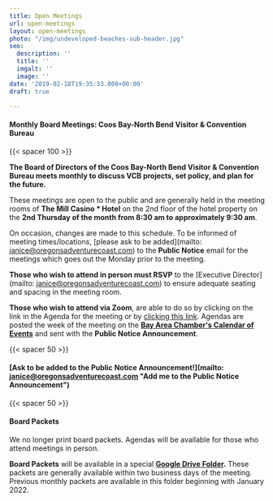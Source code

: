 ```yaml
---
title: Open Meetings
url: open-meetings
layout: open-meetings
photo: "/img/undeveloped-beaches-sub-header.jpg"
seo:
  description: ''
  title: ''
  imgalt: ''
  image: ''
date: '2019-02-18T19:35:33.000+00:00'
draft: true

---
```

#### **Monthly Board Meetings: Coos Bay-North Bend Visitor & Convention Bureau**

{{< spacer 100 >}}

**The Board of Directors of the Coos Bay-North Bend Visitor & Convention Bureau meets monthly to discuss VCB projects, set policy, and plan for the future.**

These meetings are open to the public and are generally held in the meeting rooms of **The Mill Casino * Hotel** on the 2nd floor of the hotel property on the **2nd Thursday of the month from 8:30 am to approximately 9:30 am**. 

On occasion, changes are made to this schedule. To be informed of meeting times/locations, [please ask to be added](mailto: janice@oregonsadventurecoast.com) to the **Public Notice** email for the meetings which goes out the Monday prior to the meeting.

**Those who wish to attend in person must RSVP** to the [Executive Director](mailto: janice@oregonsadventurecoast.com) to ensure adequate seating and spacing in the meeting room.

**Those who wish to attend via Zoom**, are able to do so by clicking on the link in the Agenda for the meeting or by [clicking this link](https://us02web.zoom.us/j/81105093209?pwd=ZTFobnJYWFV0UWdvaXJETktBSmNyZz09). Agendas are posted the week of the meeting on the [**Bay Area Chamber's Calendar of Events**](https://coosbaynorthbendcharlestonchamber.com/events/) and sent with the **Public Notice Announcement**.

{{< spacer 50 >}}

#### [Ask to be added to the Public Notice Announcement!](mailto: janice@oregonsadventurecoast.com "Add me to the Public Notice Announcement")

{{< spacer 50 >}}

#### Board Packets

We no longer print board packets. Agendas will be available for those who attend meetings in person. 

**Board Packets** will be available in a special [**Google Drive Folder**](https://drive.google.com/drive/folders/1OZvnu7mJjgkQspZnEG-Ab3wPahsx0O-Q?usp=sharing)**.** These packets are generally available within two business days of the meeting. Previous monthly packets are available in this folder beginning with January 2022.